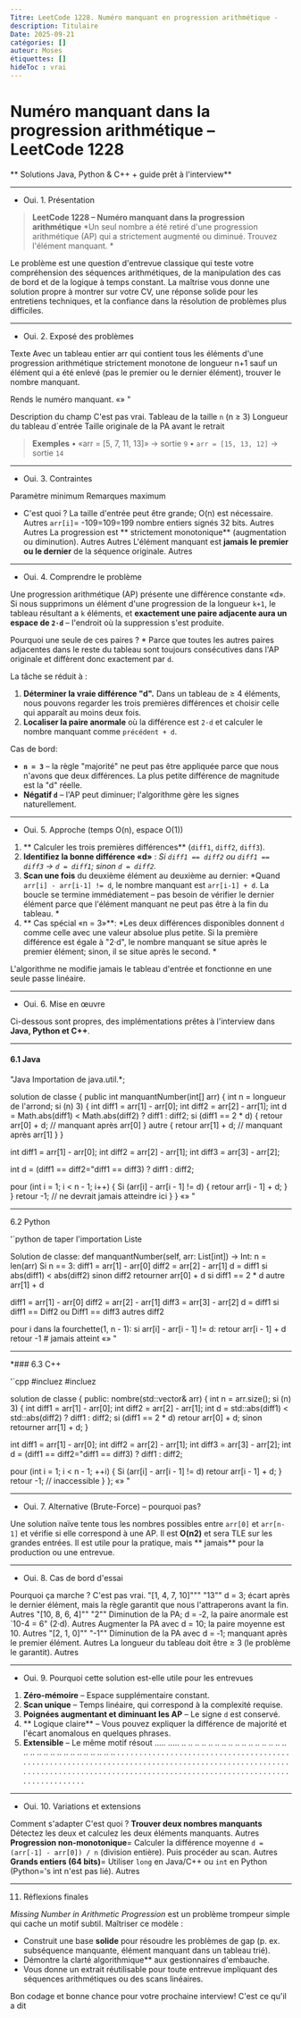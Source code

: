 ```yaml
---
Titre: LeetCode 1228. Numéro manquant en progression arithmétique -
description: Titulaire
Date: 2025-09-21
catégories: []
auteur: Moses
étiquettes: []
hideToc : vrai
---
```

# Numéro manquant dans la progression arithmétique – LeetCode 1228
** Solutions Java, Python & C++ + guide prêt à l'interview**

---

- Oui. 1. Présentation

> **LeetCode 1228 – Numéro manquant dans la progression arithmétique**
> *Un seul nombre a été retiré d'une progression arithmétique (AP) qui a strictement augmenté ou diminué. Trouvez l'élément manquant. *

Le problème est une question d'entrevue classique qui teste votre compréhension des séquences arithmétiques, de la manipulation des cas de bord et de la logique à temps constant. La maîtrise vous donne une solution propre à montrer sur votre CV, une réponse solide pour les entretiens techniques, et la confiance dans la résolution de problèmes plus difficiles.

---

- Oui. 2. Exposé des problèmes

Texte
Avec un tableau entier arr qui contient tous les éléments d'une progression arithmétique strictement monotone de longueur n+1
sauf un élément qui a été enlevé (pas le premier ou le dernier élément), trouver le nombre manquant.

Rends le numéro manquant.
«» "

Description du champ
C'est pas vrai.
Tableau de la taille `n` (n ≥ 3)
Longueur du tableau d`entrée
Taille originale de la PA avant le retrait

> **Exemples**
> • «arr = [5, 7, 11, 13]» → sortie `9`
> • `arr = [15, 13, 12]` → sortie `14`

---

- Oui. 3. Contraintes

Paramètre minimum Remarques maximum
- C'est quoi ?
La taille d'entrée peut être grande; O(n) est nécessaire. Autres
`arr[i]`= -109=109=199 nombre entiers signés 32 bits. Autres
Autres La progression est ** strictement monotonique** (augmentation ou diminution). Autres
Autres L'élément manquant est **jamais le premier ou le dernier** de la séquence originale. Autres

---

- Oui. 4. Comprendre le problème

Une progression arithmétique (AP) présente une différence constante «d».
Si nous supprimons un élément d'une progression de la longueur `k+1`, le tableau résultant a `k` éléments, et **exactement une paire adjacente aura un espace de `2·d`** – l'endroit où la suppression s'est produite.

Pourquoi une seule de ces paires ? *
Parce que toutes les autres paires adjacentes dans le reste du tableau sont toujours consécutives dans l'AP originale et diffèrent donc exactement par `d`.

La tâche se réduit à :
1. **Déterminer la vraie différence "d".**
Dans un tableau de ≥ 4 éléments, nous pouvons regarder les trois premières différences et choisir celle qui apparaît au moins deux fois.
2. **Localiser la paire anormale** où la différence est `2·d` et calculer le nombre manquant comme `précédent + d`.

Cas de bord:
- **`n = 3`** – la règle "majorité" ne peut pas être appliquée parce que nous n'avons que deux différences. La plus petite différence de magnitude est la "d" réelle.
- **Négatif `d`** – l'AP peut diminuer; l'algorithme gère les signes naturellement.

---

- Oui. 5. Approche (temps O(n), espace O(1))

1. ** Calculer les trois premières différences** (`diff1`, `diff2`, `diff3`).
2. **Identifiez la bonne différence «d»** :
*Si `diff1 == diff2` ou `diff1 == diff3` → `d = diff1`; sinon `d = diff2`.*
3. **Scan une fois** du deuxième élément au deuxième au dernier:
*Quand `arr[i] - arr[i-1] != d`, le nombre manquant est `arr[i-1] + d`.
La boucle se termine immédiatement – pas besoin de vérifier le dernier élément parce que l'élément manquant ne peut pas être à la fin du tableau. *
4. ** Cas spécial «n = 3»**:
*Les deux différences disponibles donnent `d` comme celle avec une valeur absolue plus petite.
Si la première différence est égale à "2·d", le nombre manquant se situe après le premier élément; sinon, il se situe après le second. *

L'algorithme ne modifie jamais le tableau d'entrée et fonctionne en une seule passe linéaire.

---

- Oui. 6. Mise en œuvre

Ci-dessous sont propres, des implémentations prêtes à l'interview dans **Java, Python et C++**.

---

#### 6.1 Java

"Java
Importation de java.util.*;

solution de classe {
public int manquantNumber(int[] arr) {
int n = longueur de l'arrond;
si (n) 3) {
int diff1 = arr[1] - arr[0];
int diff2 = arr[2] - arr[1];
int d = Math.abs(diff1) < Math.abs(diff2) ? diff1 : diff2;
si (diff1 == 2 * d) {
retour arr[0] + d; // manquant après arr[0]
} autre {
retour arr[1] + d; // manquant après arr[1]
}
}

int diff1 = arr[1] - arr[0];
int diff2 = arr[2] - arr[1];
int diff3 = arr[3] - arr[2];

int d = (diff1 == diff2="diff1 == diff3) ? diff1 : diff2;

pour (int i = 1; i < n - 1; i++) {
Si (arr[i] - arr[i - 1] != d) {
retour arr[i - 1] + d;
}
}
retour -1; // ne devrait jamais atteindre ici
}
}
«» "

---

6.2 Python

'`python
de taper l'importation Liste

Solution de classe:
def manquantNumber(self, arr: List[int]) -> Int:
n = len(arr)
Si n == 3:
diff1 = arr[1] - arr[0]
diff2 = arr[2] - arr[1]
d = diff1 si abs(diff1) < abs(diff2) sinon diff2
retourner arr[0] + d si diff1 == 2 * d autre arr[1] + d

diff1 = arr[1] - arr[0]
diff2 = arr[2] - arr[1]
diff3 = arr[3] - arr[2]
d = diff1 si diff1 == Diff2 ou Diff1 == diff3 autres diff2

pour i dans la fourchette(1, n - 1):
si arr[i] - arr[i - 1] != d:
retour arr[i - 1] + d
retour -1 # jamais atteint
«» "

---

*### 6.3 C++

'`cpp
#incluez <vecteur>
#incluez <cmath>

solution de classe {
public:
nombre(std::vector<int>& arr) {
int n = arr.size();
si (n) 3) {
int diff1 = arr[1] - arr[0];
int diff2 = arr[2] - arr[1];
int d = std::abs(diff1) < std::abs(diff2) ? diff1 : diff2;
si (diff1 == 2 * d) retour arr[0] + d;
sinon retourner arr[1] + d;
}

int diff1 = arr[1] - arr[0];
int diff2 = arr[2] - arr[1];
int diff3 = arr[3] - arr[2];
int d = (diff1 == diff2="diff1 == diff3) ? diff1 : diff2;

pour (int i = 1; i < n - 1; ++i) {
Si (arr[i] - arr[i - 1] != d) retour arr[i - 1] + d;
}
retour -1; // inaccessible
}
};
«» "

---

- Oui. 7. Alternative (Brute-Force) – pourquoi pas?

Une solution naïve tente tous les nombres possibles entre `arr[0]` et `arr[n-1]` et vérifie si elle correspond à une AP.
Il est **O(n2)** et sera TLE sur les grandes entrées. Il est utile pour la pratique, mais ** jamais** pour la production ou une entrevue.

---

- Oui. 8. Cas de bord d'essai

Pourquoi ça marche ?
C'est pas vrai.
"[1, 4, 7, 10]""" "13"" d = 3; écart après le dernier élément, mais la règle garantit que nous l'attraperons avant la fin. Autres
"[10, 8, 6, 4]"" "2"" Diminution de la PA; d = ‐2, la paire anormale est `10-4 = 6" (2·d). Autres
Augmenter la PA avec d = 10; la paire moyenne est 10. Autres
"[2, 1, 0]"" "-1"" Diminution de la PA avec d = ‐1; manquant après le premier élément. Autres
La longueur du tableau doit être ≥ 3 (le problème le garantit). Autres

---

- Oui. 9. Pourquoi cette solution est-elle utile pour les entrevues

1. **Zéro-mémoire** – Espace supplémentaire constant.
2. **Scan unique** – Temps linéaire, qui correspond à la complexité requise.
3. **Poignées augmentant et diminuant les AP** – Le signe `d` est conservé.
4. ** Logique claire** – Vous pouvez expliquer la différence de majorité et l'écart anomalous en quelques phrases.
5. **Extensible** – Le même motif résout ..... ..... .. .. .. .. .. .. .. .. .. .. .. .. .. .. .. .. .. .. .. .. .. .. .. .. .. .. .. .. .. .. . . . . . . . . . . . . . . . . . . . . . . . . . . . . . . . . . . . . . . . . . . . . . . . . . . . . . . . . . . . . . . . . . . . . . . . . . . . . . . . . . . . . . . . . . . . . . . . . . . . . . . . . . . . . . . . . . . . . . . . . . . . . . . . . . . . . . . . . . . . . . . . . . . . . . . . . . . . . . . . . . . . . . . . . . . . . .

---

- Oui. 10. Variations et extensions

Comment s'adapter
C'est quoi ?
**Trouver deux nombres manquants** Détectez les deux et calculez les deux éléments manquants. Autres
**Progression non-monotonique**= Calculer la différence moyenne `d = (arr[-1] - arr[0]) / n` (division entière). Puis procéder au scan. Autres
**Grands entiers (64 bits)**= Utiliser `long` en Java/C++ ou `int` en Python (Python='s int n'est pas lié). Autres

---

11. Réflexions finales

*Missing Number in Arithmetic Progression* est un problème trompeur simple qui cache un motif subtil.
Maîtriser ce modèle :
- Construit une base **solide** pour résoudre les problèmes de gap (p. ex. subséquence manquante, élément manquant dans un tableau trié).
- Démontre la clarté algorithmique** aux gestionnaires d'embauche.
- Vous donne un extrait réutilisable pour toute entrevue impliquant des séquences arithmétiques ou des scans linéaires.

Bon codage et bonne chance pour votre prochaine interview! C'est ce qu'il a dit